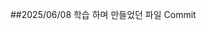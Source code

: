 ##2025/06/08
학습 하며 만들었던 파일 Commit

<!--
Stopwatch Timer Commited
ini & grd Commited
Socket_TCP Commited
TextFileRead Commited
-->
